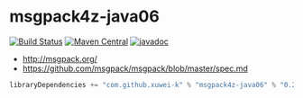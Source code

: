 # msgpack4z-java06

[![Build Status](https://secure.travis-ci.org/msgpack4z/msgpack4z-java06.png?branch=master)](http://travis-ci.org/msgpack4z/msgpack4z-java06)
[![Maven Central](https://maven-badges.herokuapp.com/maven-central/com.github.xuwei-k/msgpack4z-java06/badge.svg)](https://maven-badges.herokuapp.com/maven-central/com.github.xuwei-k/msgpack4z-java06)
[![javadoc](http://javadoc-badge.appspot.com/com.github.xuwei-k/msgpack4z-java06.svg?label=javadoc)](http://javadoc-badge.appspot.com/com.github.xuwei-k/msgpack4z-java06)

- <http://msgpack.org/>
- <https://github.com/msgpack/msgpack/blob/master/spec.md>

```scala
libraryDependencies += "com.github.xuwei-k" % "msgpack4z-java06" % "0.2.0"
```
